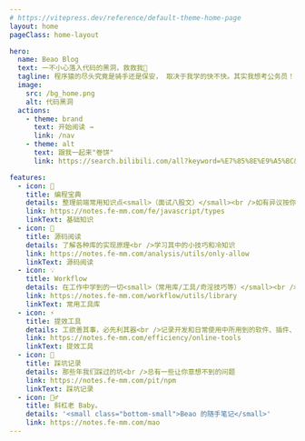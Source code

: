 ```yaml
---
# https://vitepress.dev/reference/default-theme-home-page
layout: home
pageClass: home-layout

hero:
  name: Beao Blog
  text: 一不小心落入代码的黑洞，救救我👾
  tagline: 程序猿的尽头究竟是骑手还是保安， 取决于我学的快不快。其实我想考公务员！！！
  image:
    src: /bg_home.png
    alt: 代码黑洞
  actions:
    - theme: brand
      text: 开始阅读 →
      link: /nav
    - theme: alt
      text: 跟我一起来"卷饼"
      link: https://search.bilibili.com/all?keyword=%E7%85%8E%E9%A5%BC&from_source=webtop_search&spm_id_from=333.1007&search_source=5

features:
  - icon: 📖
    title: 编程宝典
    details: 整理前端常用知识点<small>（面试八股文）</small><br />如有异议按你的理解为主，不接受反驳
    link: https://notes.fe-mm.com/fe/javascript/types
    linkText: 基础知识
  - icon: 📘
    title: 源码阅读
    details: 了解各种库的实现原理<br />学习其中的小技巧和冷知识
    link: https://notes.fe-mm.com/analysis/utils/only-allow
    linkText: 源码阅读
  - icon: 💡
    title: Workflow
    details: 在工作中学到的一切<small>（常用库/工具/奇淫技巧等）</small><br />配合 CV 大法来更好的摸鱼
    link: https://notes.fe-mm.com/workflow/utils/library
    linkText: 常用工具库
  - icon: ⚡️
    title: 提效工具
    details: 工欲善其事，必先利其器<br />记录开发和日常使用中所用到的软件、插件、扩展等
    link: https://notes.fe-mm.com/efficiency/online-tools
    linkText: 提效工具
  - icon: 🤡
    title: 踩坑记录
    details: 那些年我们踩过的坑<br />总有一些让你意想不到的问题
    link: https://notes.fe-mm.com/pit/npm
    linkText: 踩坑记录
  - icon: 🙋‍♂
    title: 斜杠老 Baby。
    details: '<small class="bottom-small">Beao 的随手笔记</small>'
    link: https://notes.fe-mm.com/mao
---
```


<style>
/*爱的魔力转圈圈*/
.home-layout .image-src:hover {
  transform: translate(-50%, -50%) rotate(666turn);
  transition: transform 59s 1s cubic-bezier(0.3, 0, 0.8, 1);
}

.home-layout .details small {
  opacity: 0.8;
}

.home-layout .bottom-small {
  display: block;
  margin-top: 4em;
  text-align: right;
}
</style>
